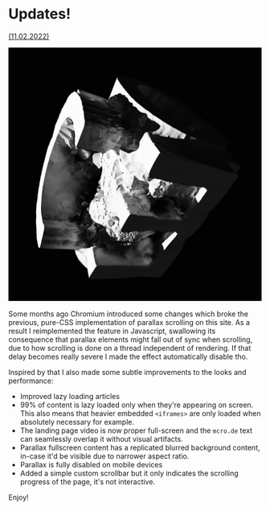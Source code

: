 <!-- {
    "desc": "Recording some new features on this website"
} -->

# Updates!
[(11.02.2022)](/c/log/new-website-features-1)

![md.parallax md.not-in-article](mcrode.logo.SQR.png)

Some months ago Chromium introduced some changes which broke the previous, pure-CSS implementation of parallax scrolling on this site. As a result I reimplemented the feature in Javascript, swallowing its consequence that parallax elements might fall out of sync when scrolling, due to how scrolling is done on a thread independent of rendering. If that delay becomes really severe I made the effect automatically disable tho.

Inspired by that I also made some subtle improvements to the looks and performance:

* Improved lazy loading articles
* 99% of content is lazy loaded only when they're appearing on screen. This also means that heavier embedded `<iframes>` are only loaded when absolutely necessary for example.
* The landing page video is now proper full-screen and the `mcro.de` text can seamlessly overlap it without visual artifacts.
* Parallax fullscreen content has a replicated blurred background content, in-case it'd be visible due to narrower aspect ratio.
* Parallax is fully disabled on mobile devices
* Added a simple custom scrollbar but it only indicates the scrolling progress of the page, it's not interactive.

Enjoy!

<mdcomment></mdcomment>